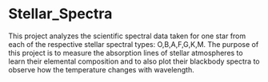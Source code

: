 # Stellar_Spectra

This project analyzes the scientific spectral data taken for one star from each of the respective stellar spectral types: O,B,A,F,G,K,M.
The purpose of this project is to measure the absorption lines of stellar atmospheres to learn their elemental composition and to also plot their blackbody spectra to observe how the temperature changes with wavelength.
